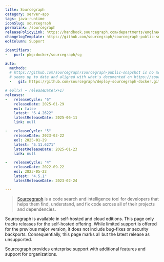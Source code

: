 ```yaml
---
title: Sourcegraph
category: server-app
tags: java-runtime
iconSlug: sourcegraph
permalink: /sourcegraph
releasePolicyLink: https://handbook.sourcegraph.com/departments/engineering/dev/process/releases/
changelogTemplate: https://github.com/sourcegraph/sourcegraph-public-snapshot/releases/tag/v__LATEST__
eolColumn: Support

identifiers:
-   purl: pkg:docker/sourcegraph/sg

auto:
  methods:
  # https://github.com/sourcegraph/sourcegraph-public-snapshot is no more updated, this repository
  # seems up to date and aligned with what's documented on https://sourcegraph.com/docs/releases.
  -   git: https://github.com/sourcegraph/deploy-sourcegraph-docker.git

# eol(x) = releaseDate(x+1)
releases:
-   releaseCycle: "6"
    releaseDate: 2025-01-29
    eol: false
    latest: "6.4.2622"
    latestReleaseDate: 2025-06-11
    link: null

-   releaseCycle: "5"
    releaseDate: 2023-03-22
    eol: 2025-01-29
    latest: "5.11.6271"
    latestReleaseDate: 2025-01-23
    link: null

-   releaseCycle: "4"
    releaseDate: 2022-09-22
    eol: 2023-05-22
    latest: "4.5.1"
    latestReleaseDate: 2023-02-24

---
```


> [Sourcegraph](https://sourcegraph.com/) is a code search and intelligence tool for developers that helps
> them find, understand, and fix code across all of their projects and dependencies.

Sourcegraph is available in self-hosted and cloud editions. This page only tracks releases for
the self-hosted offering. While limited support is offered for the previous major version, it does
not include bug-fixes or security backports. Consequentially, this page marks all but the latest
release as unsupported.

Sourcegraph provides [enterprise support](https://sourcegraph.com/pricing) with additional features
and support for organizations.
